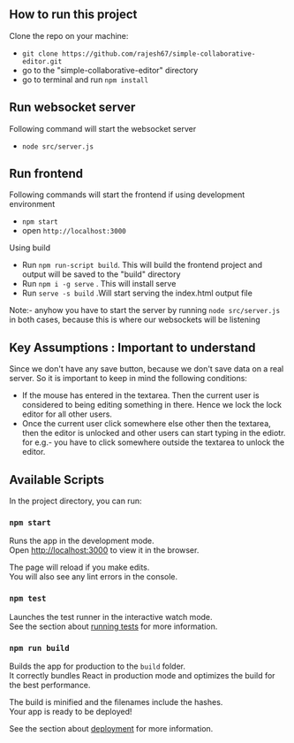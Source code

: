 
## How to run this project

Clone the repo on your machine:
 - `git clone https://github.com/rajesh67/simple-collaborative-editor.git`
 - go to the "simple-collaborative-editor" directory 
 - go to terminal and run `npm install`

## Run websocket server
Following command will start the websocket server
 - `node src/server.js`
 
## Run frontend
Following commands will start the frontend if using development environment
 - `npm start`
 - open `http://localhost:3000`
 
Using build
- Run `npm run-script build`. This will build the frontend project and output will be saved to the "build" directory
- Run `npm i -g serve` . This will install serve
- Run `serve -s build` .Will start serving the index.html output file

Note:- anyhow you have to start the server by running `node src/server.js` in both cases, because this is where our websockets will be listening

## Key Assumptions : Important to understand

Since we don't have any save button, because we don't save data on a real server. So it is important to keep in mind the following conditions:
 
 - If the mouse has entered in the textarea. Then the current user is considered to being editing something in there. Hence we lock the lock editor for all other users.
 - Once the current user click somewhere else other then the textarea, then the editor is unlocked and other users can start typing in the ediotr. for e.g.- you have to click somewhere outside the textarea to unlock the editor.

## Available Scripts

In the project directory, you can run:

### `npm start`

Runs the app in the development mode.<br>
Open [http://localhost:3000](http://localhost:3000) to view it in the browser.

The page will reload if you make edits.<br>
You will also see any lint errors in the console.

### `npm test`

Launches the test runner in the interactive watch mode.<br>
See the section about [running tests](https://facebook.github.io/create-react-app/docs/running-tests) for more information.

### `npm run build`

Builds the app for production to the `build` folder.<br>
It correctly bundles React in production mode and optimizes the build for the best performance.

The build is minified and the filenames include the hashes.<br>
Your app is ready to be deployed!

See the section about [deployment](https://facebook.github.io/create-react-app/docs/deployment) for more information.
